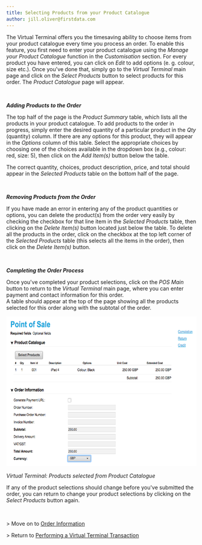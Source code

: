 ```yaml
---
title: Selecting Products from your Product Catalogue
author: jill.oliver@firstdata.com
---
```


<span>The Virtual Terminal offers you the timesaving ability to choose items from your product catalogue every time you process an order. To enable this feature, you first need to enter your product catalogue using the <em>Manage your Product Catalogue</em> function in the <em>Customisation</em> section. For every product you have entered, you can click on <em>Edit</em> to add options (e. g. colour, size etc.). Once you've done that, simply go to the <em>Virtual Terminal </em>main page and click on the <em>Select Products</em> button to select products for this order. The <em>Product Catalogue</em> page will appear.</span>

<span>&nbsp;</span>

**_<span>Adding Products to the Order</span>_**

<span>The top half of the page is the <em>Product Summary</em> table, which lists all the products in your product catalogue. To add products to the order in progress, simply enter the desired quantity of a particular product in the <em>Qty</em> (quantity) column. If there are any options for this product, they will appear in the <em>Options</em> column of this table. Select the appropriate choices by choosing one of the choices available in the dropdown box (e.g., colour: red, size: 5), then click on the <em>Add Item(s)</em> button below the table.</span>

<span>The correct quantity, choices, product description, price, and total should appear in the <em>Selected Products</em> table on the bottom half of the page.</span>

**<span>&nbsp;</span>**

**_<span>Removing Products from the Order</span>_**

<span>If you have made an error in entering any of the product quantities or options, you can delete the product(s) from the order very easily by checking the checkbox for that line item in the <em>Selected Products</em> table, then clicking on the <em>Delete Item(s)</em> button located just below the table. To delete all the products in the order, click on the checkbox at the top left corner of the <em>Selected Products</em> table (this selects all the items in the order), then click on the <em>Delete Item(s)</em> button.</span>

<span>&nbsp;</span>

**_<span>Completing the Order Process</span>_**

<span>Once you've completed your product selections, click on the <em>POS Main</em> button to return to the <em>Virtual Terminal</em> main page, where you can enter payment and contact information for this order.<br /> A table should appear at the top of the page showing all the products selected for this order along with the subtotal of the order. </span>

<img alt="Product Selected From the Product Catalogue" data-align="center" data-entity-type="file" data-entity-uuid="2fa099d4-b2ee-4c5b-9ce1-184a024176b3" height="398" src="Product%20catalogue.png" width="635" /> 

_<span>Virtual Terminal: Products selected from Product Catalogue</span>_

<span>If any of the product selections should change before you've submitted the order, you can return to change your product selections by clicking on the <em>Select Products </em>button again.</span>

&nbsp;

<span>> Move on to <a href="http://test-ndpfdc.pantheonsite.io/org/gateway/node/141">Order Information</a></span>

<span>> Return to <a href="http://test-ndpfdc.pantheonsite.io/org/gateway/node/139">Performing a Virtual Terminal Transaction</a></span>

&nbsp;
